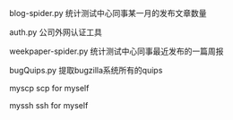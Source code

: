 
blog-spider.py  统计测试中心同事某一月的发布文章数量

auth.py  公司外网认证工具

weekpaper-spider.py 统计测试中心同事最近发布的一篇周报

bugQuips.py 提取bugzilla系统所有的quips
 
myscp scp for myself

myssh ssh for myself
